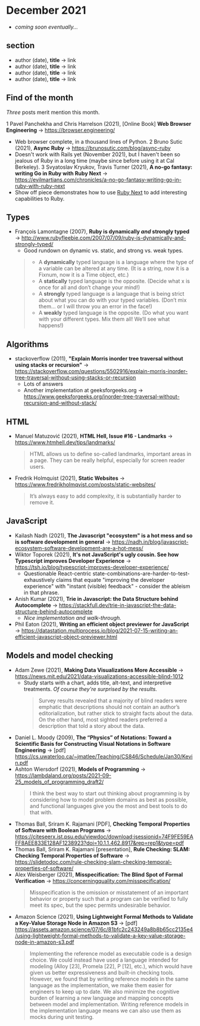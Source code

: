 # December 2021

+ *coming soon eventually...*

## section

+ author (date), **title** &#8594; link
+ author (date), **title** &#8594; link
+ author (date), **title** &#8594; link
+ author (date), **title** &#8594; link


## Find of the month

*Three* posts merit mention this month.

1 Pavel Panchekha and Chris Harrelson (2021), \[Online Book] **Web Browser Engineering** &#8594; https://browser.engineering/
  + Web browser complete, in a thousand lines of Python.
2 Bruno Sutic (2021), **Async Ruby** &#8594; https://brunosutic.com/blog/async-ruby
  + Doesn't work with Rails yet (November 2021), but I haven't been so jealous of Ruby in a long time (maybe since before using it at Cal Berkeley).
3 Svyatoslav Kryukov, Travis Turner (2021), **A no-go fantasy: writing Go in Ruby with Ruby Next** &#8594; https://evilmartians.com/chronicles/a-no-go-fantasy-writing-go-in-ruby-with-ruby-next
  + Show off piece demonstrates how to use [Ruby Next](https://github.com/ruby-next/ruby-next) to add interesting capabilities to Ruby.
   
## Types

+ François Lamontagne (2007), **Ruby is dynamically *and* strongly typed** &#8594; http://www.rubyfleebie.com/2007/07/09/ruby-is-dynamically-and-strongly-typed/
  + Good rundown on dynamic vs. static, and strong vs. weak types.
  > + A **dynamically** typed language is a language where the type of a variable can be altered at any time. (It is a string, now it is a Fixnum, now it is a Time object, etc.)
  > + A **statically** typed language is the opposite. (Decide what x is once for all and don’t change your mind!)
  > + A **strongly** typed language is a language that is being strict about what you can do with your typed variables. (Don’t mix them… or I will throw you an error in the face!)
  > + A **weakly** typed language is the opposite. (Do what you want with your different types. Mix them all! We’ll see what happens!)


## Algorithms

+ stackoverflow (2011), **"Explain Morris inorder tree traversal without using stacks or recursion"** &#8594; https://stackoverflow.com/questions/5502916/explain-morris-inorder-tree-traversal-without-using-stacks-or-recursion
  + Lots of answers
  + Another implementation at geeksforgeeks.org &#8594; https://www.geeksforgeeks.org/inorder-tree-traversal-without-recursion-and-without-stack/

## HTML

+ Manuel Matuzović (2021), **HTML Hell, Issue #16 - Landmarks** &#8594; https://www.htmhell.dev/tips/landmarks/
    > HTML allows us to define so-called landmarks, important areas in a page. They can be really helpful, especially for screen reader users.
+ Fredrik Holmquist (2021), **Static Websites** &#8594; https://www.fredrikholmqvist.com/posts/static-websites/
    > It’s always easy to add complexity, it is substantially harder to remove it.

## JavaScript

+ Kailash Nadh (2021), **The Javascript "ecosystem" is a hot mess and so is software development in general** &#8594; https://nadh.in/blog/javascript-ecosystem-software-development-are-a-hot-mess/
+ Wiktor Toporek (2021), **It's not JavaScript's ugly cousin. See how Typescript improves Developer Experience** &#8594; https://tsh.io/blog/typescript-improves-developer-experience/
  + Questionable React-centric state-combinations-are-harder-to-test-exhaustively claims that equate "improving the developer experience" with "instant (visible) feedback" - consider the ableism in that phrase.
+ Anish Kumar (2021), **Trie in Javascript: the Data Structure behind Autocomplete** &#8594; https://stackfull.dev/trie-in-javascript-the-data-structure-behind-autocomplete
  + *Nice implementation and walk-through.*
+ Phil Eaton (2021), **Writing an efficient object previewer for JavaScript** &#8594; https://datastation.multiprocess.io/blog/2021-07-15-writing-an-efficient-javascript-object-previewer.html

## Models and model checking

+ Adam Zewe (2021), **Making Data Visualizations More Accessible** &#8594; https://news.mit.edu/2021/data-visualizations-accessible-blind-1012
  + Study starts with a chart, adds title, alt-text, and interpretive treatments. *Of course they're surprised by the results.*
    > Survey results revealed that a majority of blind readers were emphatic that descriptions should not contain an author’s editorialization, but rather stick to straight facts about the data. On the other hand, most sighted readers preferred a description that told a story about the data.
+ Daniel L. Moody (2009), **The “Physics” of Notations: Toward a Scientific Basis for Constructing Visual Notations in Software Engineering** &#8594; \[pdf] https://cs.uwaterloo.ca/~jmatlee/Teaching/CS846/Schedule/Jan30/Kevin.pdf
+ Ashton Wiersdorf (2021), **Models of Programming** &#8594; https://lambdaland.org/posts/2021-09-25_models_of_programming_draft2/
    >  I think the best way to start out thinking about programming is by considering how to model problem domains as best as possible, and functional languages give you the most and best tools to do that with.
+ Thomas Ball, Sriram K. Rajamani \[PDF], **Checking Temporal Properties of Software with Boolean Programs** &#8594; https://citeseerx.ist.psu.edu/viewdoc/download;jsessionid=74F9FE59EAFF8AEE833E128AF1238923?doi=10.1.1.462.8917&rep=rep1&type=pdf
+ Thomas Ball, Sriram K. Rajamani \[presentation], **Rule Checking: SLAM: Checking Temporal Properties of Software** &#8594; https://slidetodoc.com/rule-checking-slam-checking-temporal-properties-of-software/
+ Alex Weisberger (2021), **Misspecification: The Blind Spot of Formal Verification** &#8594; https://concerningquality.com/misspecification/
     > Misspecification is the omission or misstatement of an important behavior or property such that a program can be verified to fully meet its spec, but the spec permits undesirable behavior.
+ Amazon Science (2021), **Using Lightweight Formal Methods to Validate a Key-Value Storage Node in Amazon S3** &#8594; \[pdf] https://assets.amazon.science/07/6c/81bfc2c243249a8b8b65cc2135e4/using-lightweight-formal-methods-to-validate-a-key-value-storage-node-in-amazon-s3.pdf
    > Implementing the reference model as executable code is a design choice. We could instead have used a language intended for modeling (Alloy [23], Promela [22], P [12], etc.), which would have given us better expressiveness and built-in checking tools. However, we found that by writing reference models in the same language as the implementation, we make them easier for engineers to keep up to date. We also minimize the cognitive burden of learning a new language and mapping concepts between model and implementation.
    > Writing reference models in the implementation language means we can also use them as mocks during unit testing.

